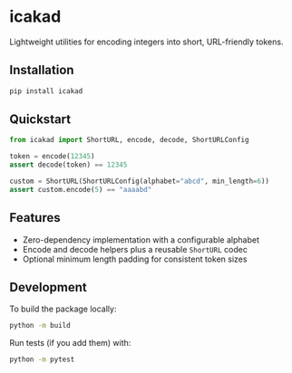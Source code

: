 # icakad

Lightweight utilities for encoding integers into short, URL-friendly tokens.

## Installation

```bash
pip install icakad
```

## Quickstart

```python
from icakad import ShortURL, encode, decode, ShortURLConfig

token = encode(12345)
assert decode(token) == 12345

custom = ShortURL(ShortURLConfig(alphabet="abcd", min_length=6))
assert custom.encode(5) == "aaaabd"
```

## Features

- Zero-dependency implementation with a configurable alphabet
- Encode and decode helpers plus a reusable `ShortURL` codec
- Optional minimum length padding for consistent token sizes

## Development

To build the package locally:

```bash
python -m build
```

Run tests (if you add them) with:

```bash
python -m pytest
```
